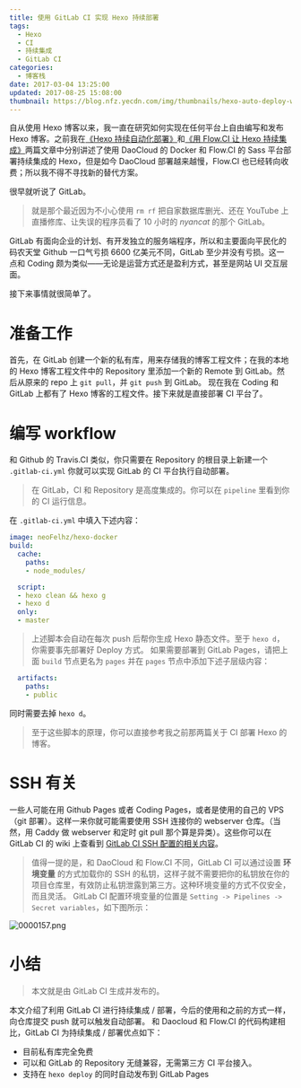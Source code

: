 ```yaml
---
title: 使用 GitLab CI 实现 Hexo 持续部署
tags:
  - Hexo
  - CI
  - 持续集成
  - GitLab CI
categories:
  - 博客栈
date: 2017-03-04 13:25:00
updated: 2017-08-25 15:08:00
thumbnail: https://blog.nfz.yecdn.com/img/thumbnails/hexo-auto-deploy-with-gitlab-ci.png!blogth
---
```


自从使用 Hexo 博客以来，我一直在研究如何实现在任何平台上自由编写和发布 Hexo 博客。<!--more-->之前我在[《Hexo 持续自动化部署》](https://blog.neofelhz.space/archives/hexo-auto-deploy-with-daocloud.html)和[《用 Flow.CI 让 Hexo 持续集成》](https://blog.neofelhz.space/archives/hexo-auto-deploy-with-flow-ci.html)两篇文章中分别讲述了使用 DaoCloud 的 Docker 和 Flow.CI 的 Sass 平台部署持续集成的 Hexo，但是如今 DaoCloud 部署越来越慢，Flow.CI 也已经转向收费；所以我不得不寻找新的替代方案。

很早就听说了 GitLab。

> 就是那个最近因为不小心使用 `rm rf` 把自家数据库删光、还在 YouTube 上直播修库、让失误的程序员看了 10 小时的 *nyancat* 的那个 GitLab。

GitLab 有面向企业的计划、有开发独立的服务端程序，所以和主要面向平民化的码农天堂 Github 一口气亏损 6600 亿美元不同，GitLab 至少并没有亏损。这一点和 Coding 颇为类似——无论是运营方式还是盈利方式，甚至是网站 UI 交互层面。

接下来事情就很简单了。

# 准备工作

首先，在 GitLab 创建一个新的私有库，用来存储我的博客工程文件；在我的本地的 Hexo 博客工程文件中的 Repository 里添加一个新的 Remote 到 GitLab。然后从原来的 repo 上 `git pull`，并 `git push` 到 GitLab。
现在我在 Coding 和 GitLab 上都有了 Hexo 博客的工程文件。接下来就是直接部署 CI 平台了。

# 编写 workflow

和 Github 的 Travis.CI 类似，你只需要在 Repository 的根目录上新建一个 `.gitlab-ci.yml` 你就可以实现 GitLab 的 CI 平台执行自动部署。

> 在 GitLab，CI 和 Repository 是高度集成的。你可以在 `pipeline` 里看到你的 CI 运行信息。

在 `.gitlab-ci.yml` 中填入下述内容：

```yaml
image: neoFelhz/hexo-docker
build:
  cache:
    paths:
    - node_modules/

  script:
  - hexo clean && hexo g
  - hexo d
  only:
  - master
```

> 上述脚本会自动在每次 push 后帮你生成 Hexo 静态文件。至于 `hexo d`，你需要事先部署好 Deploy 方式。
> 如果需要部署到 GitLab Pages，请把上面 `build` 节点更名为 `pages` 并在 `pages` 节点中添加下述子层级内容：

```yaml
  artifacts:
    paths:
    - public
```

同时需要去掉 `hexo d`。

> 至于这些脚本的原理，你可以直接参考我之前那两篇关于 CI 部署 Hexo 的博客。

# SSH 有关

一些人可能在用 Github Pages 或者 Coding Pages，或者是使用的自己的 VPS（git 部署）。这样一来你就可能需要使用 SSH 连接你的 webserver 仓库。（当然，用 Caddy 做 webserver 和定时 git pull 那个算是异类）。这些你可以在 GitLab CI 的 wiki 上查看到 [GitLab CI SSH 配置的相关内容](https://docs.gitlab.com/ee/ci/ssh_keys/README.html)。

> 值得一提的是，和 DaoCloud 和 Flow.CI 不同，GitLab CI 可以通过设置 **环境变量** 的方式加载你的 SSH 的私钥，这样子就不需要把你的私钥放在你的项目仓库里，有效防止私钥泄露到第三方。这种环境变量的方式不仅安全，而且灵活。
> GitLab CI 配置环境变量的位置是 `Setting -> Pipelines -> Secret variables`，如下图所示：

![0000157.png](https://i.nfz.yecdn.com/i/0000157.png)

# 小结

> 本文就是由 GitLab CI 生成并发布的。

本文介绍了利用 GitLab CI 进行持续集成 / 部署，今后的使用和之前的方式一样，向仓库提交 push 就可以触发自动部署。
和 Daocloud 和 Flow.CI 的代码构建相比，GitLab CI 为持续集成 / 部署优点如下：

- 目前私有库完全免费
- 可以和 GitLab 的 Repository 无缝兼容，无需第三方 CI 平台接入。
- 支持在 `hexo deploy` 的同时自动发布到 GitLab Pages
